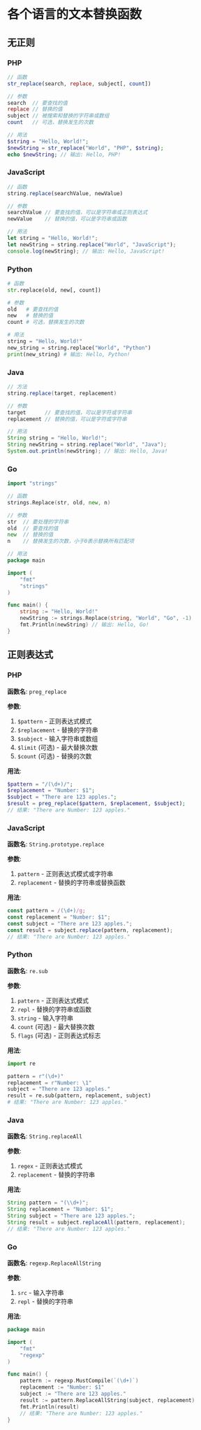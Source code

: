 # 各个语言的文本替换函数

## 无正则

### PHP
```php
// 函数
str_replace(search, replace, subject[, count])

// 参数
search  // 要查找的值
replace // 替换的值
subject // 被搜索和替换的字符串或数组
count   // 可选，替换发生的次数

// 用法
$string = "Hello, World!";
$newString = str_replace("World", "PHP", $string);
echo $newString; // 输出: Hello, PHP!
```

### JavaScript
```javascript
// 函数
string.replace(searchValue, newValue)

// 参数
searchValue // 要查找的值，可以是字符串或正则表达式
newValue    // 替换的值，可以是字符串或函数

// 用法
let string = "Hello, World!";
let newString = string.replace("World", "JavaScript");
console.log(newString); // 输出: Hello, JavaScript!
```

### Python
```python
# 函数
str.replace(old, new[, count])

# 参数
old   # 要查找的值
new   # 替换的值
count # 可选，替换发生的次数

# 用法
string = "Hello, World!"
new_string = string.replace("World", "Python")
print(new_string) # 输出: Hello, Python!
```

### Java
```java
// 方法
string.replace(target, replacement)

// 参数
target      // 要查找的值，可以是字符或字符串
replacement // 替换的值，可以是字符或字符串

// 用法
String string = "Hello, World!";
String newString = string.replace("World", "Java");
System.out.println(newString); // 输出: Hello, Java!
```

### Go
```go
import "strings"

// 函数
strings.Replace(str, old, new, n)

// 参数
str  // 要处理的字符串
old  // 要查找的值
new  // 替换的值
n    // 替换发生的次数，小于0表示替换所有匹配项

// 用法
package main

import (
    "fmt"
    "strings"
)

func main() {
    string := "Hello, World!"
    newString := strings.Replace(string, "World", "Go", -1)
    fmt.Println(newString) // 输出: Hello, Go!
}
```

## 正则表达式

### PHP
**函数名**: `preg_replace`

**参数**:
1. `$pattern` - 正则表达式模式
2. `$replacement` - 替换的字符串
3. `$subject` - 输入字符串或数组
4. `$limit` (可选) - 最大替换次数
5. `$count` (可选) - 替换的次数

**用法**:
```php
$pattern = "/(\d+)/";
$replacement = "Number: $1";
$subject = "There are 123 apples.";
$result = preg_replace($pattern, $replacement, $subject);
// 结果: "There are Number: 123 apples."
```

### JavaScript
**函数名**: `String.prototype.replace`

**参数**:
1. `pattern` - 正则表达式模式或字符串
2. `replacement` - 替换的字符串或替换函数

**用法**:
```javascript
const pattern = /(\d+)/g;
const replacement = "Number: $1";
const subject = "There are 123 apples.";
const result = subject.replace(pattern, replacement);
// 结果: "There are Number: 123 apples."
```

### Python
**函数名**: `re.sub`

**参数**:
1. `pattern` - 正则表达式模式
2. `repl` - 替换的字符串或函数
3. `string` - 输入字符串
4. `count` (可选) - 最大替换次数
5. `flags` (可选) - 正则表达式标志

**用法**:
```python
import re

pattern = r"(\d+)"
replacement = r"Number: \1"
subject = "There are 123 apples."
result = re.sub(pattern, replacement, subject)
# 结果: "There are Number: 123 apples."
```

### Java
**函数名**: `String.replaceAll`

**参数**:
1. `regex` - 正则表达式模式
2. `replacement` - 替换的字符串

**用法**:
```java
String pattern = "(\\d+)";
String replacement = "Number: $1";
String subject = "There are 123 apples.";
String result = subject.replaceAll(pattern, replacement);
// 结果: "There are Number: 123 apples."
```

### Go
**函数名**: `regexp.ReplaceAllString`

**参数**:
1. `src` - 输入字符串
2. `repl` - 替换的字符串

**用法**:
```go
package main

import (
    "fmt"
    "regexp"
)

func main() {
    pattern := regexp.MustCompile(`(\d+)`)
    replacement := "Number: $1"
    subject := "There are 123 apples."
    result := pattern.ReplaceAllString(subject, replacement)
    fmt.Println(result)
    // 结果: "There are Number: 123 apples."
}
```